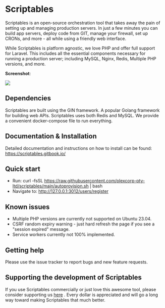 

# Scriptables

Scriptables is an open-source orchestration tool that takes away the pain of setting up and managing production servers. In just a few minutes you can build app servers, deploy code from GIT, manage your firewall, set up CRONs, and more - all while using a friendly web interface.

While Scriptables is platform agnostic, we love PHP and offer full support for Laravel. This includes all the essential components necessary for running a production server; including MySQL, Nginx, Redis, Multiple PHP versions, and more.


**Screenshot**:

![](https://plexscriptables.com/static/img/build-server.png)

## Dependencies

Scriptables are built using the GIN framework. A popular Golang framework for building web APIs. Scriptables uses both Redis and MySQL. We provide a convenient docker-compose file to run everything.

## Documentation & Installation

Detailed documentation and instructions on how to install can be found: https://scriptables.gitbook.io/

## Quick start

 - Run: curl -fsSL https://raw.githubusercontent.com/plexcorp-pty-ltd/scriptables/main/autoprovision.sh | bash
 - Navigate to: http://127.0.0.1:3012/users/register

## Known issues

 - Multiple PHP versions are currently not supported on Ubuntu 23.04.
 - CSRF random expiry warning - just hard refresh the page if you see a "session expired" message.
 - Service workers currently not 100% implemented.

## Getting help

Please use the issue tracker to report bugs and new feature requests.

## Supporting the development of Scriptables

If you use Scriptables commercially or just love this awesome tool, please consider supporting us [here](https://store.plexscriptables.com/buy/09049952-97d6-4d36-83ad-b7fe01ad732f) . Every dollar is appreciated and will go a long way toward making Scriptables that much better.

